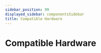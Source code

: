 ```yaml
---
sidebar_position: 99
displayed_sidebar: componentsSidebar
title: Compatible Hardware
---
```


# Compatible Hardware

